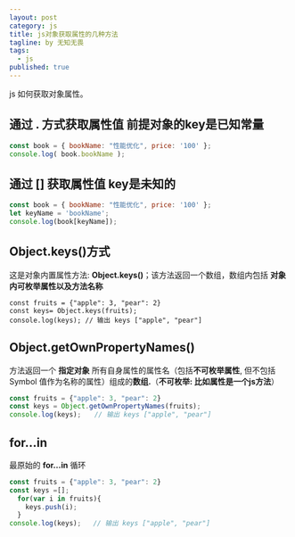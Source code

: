 ```yaml
---
layout: post
category: js
title: js对象获取属性的几种方法
tagline: by 无知无畏
tags: 
  - js
published: true
---
```


js 如何获取对象属性。

<!--more-->

## 通过 . 方式获取属性值 前提对象的key是已知常量

``` js
const book = { bookName: "性能优化", price: '100' };
console.log( book.bookName );
```

## 通过 [] 获取属性值 key是未知的

``` js
const book = { bookName: "性能优化", price: '100' };
let keyName = 'bookName';
console.log(book[keyName]);
```

## Object.keys()方式

这是对象内置属性方法: **Object.keys()**；该方法返回一个数组，数组内包括 **对象内可枚举属性以及方法名称**

``` JS
const fruits = {"apple": 3, "pear": 2}
const keys= Object.keys(fruits);
console.log(keys); // 输出 keys ["apple", "pear"]
```



## Object.getOwnPropertyNames()

方法返回一个 **指定对象** 所有自身属性的属性名（包括**不可枚举属性**, 但不包括 Symbol 值作为名称的属性）组成的**数组.**（**不可枚举: 比如属性是一个js方法**）

``` js
const fruits = {"apple": 3, "pear": 2}
const keys = Object.getOwnPropertyNames(fruits);
console.log(keys);　　// 输出 keys ["apple", "pear"]
```



## for...in

最原始的 **for...in** 循环

``` js
const fruits = {"apple": 3, "pear": 2}
const keys =[];
  for(var i in fruits){
    keys.push(i);
  }
console.log(keys);   // 输出 keys ["apple", "pear"]
```

